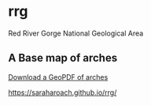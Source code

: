# rrg
Red River Gorge National Geological Area

## A Base map of arches

[Download a GeoPDF of arches](basemap/rrg.pdf)

https://saraharoach.github.io/rrg/
